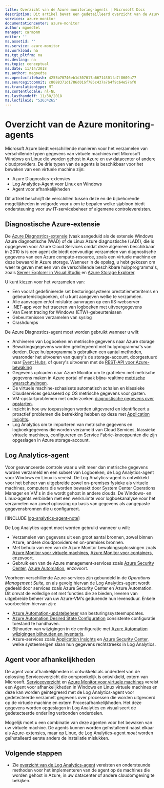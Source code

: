 ```yaml
---
title: Overzicht van de Azure monitoring-agents | Microsoft Docs
description: Dit artikel bevat een gedetailleerd overzicht van de Azure-agents beschikbaar die ondersteuning controleren van virtuele machines die worden gehost in Azure of in een hybride omgeving.
services: azure-monitor
documentationcenter: azure-monitor
author: mgoedtel
manager: carmonm
editor: ''
ms.assetid: ''
ms.service: azure-monitor
ms.workload: na
ms.tgt_pltfrm: na
ms.devlang: na
ms.topic: conceptual
ms.date: 11/14/2018
ms.author: magoedte
ms.openlocfilehash: 4255b70746eb1d307617a66714301fa7f8609a77
ms.sourcegitcommit: c8088371d1786d016f785c437a7b4f9c64e57af0
ms.translationtype: MT
ms.contentlocale: nl-NL
ms.lasthandoff: 11/30/2018
ms.locfileid: "52634265"
---
```

# <a name="overview-of-the-azure-monitoring-agents"></a>Overzicht van de Azure monitoring-agents 
Microsoft Azure biedt verschillende manieren voor het verzamelen van verschillende typen gegevens van virtuele machines met Microsoft Windows en Linux die worden gehost in Azure en uw datacenter of andere cloudproviders. De drie typen van de agents is beschikbaar voor het bewaken van een virtuele machine zijn:

* Azure Diagnostics-extensies
* Log Analytics-Agent voor Linux en Windows
* Agent voor afhankelijkheden

Dit artikel beschrijft de verschillen tussen deze en de bijbehorende mogelijkheden in volgorde voor u om te bepalen welke sjabloon biedt ondersteuning voor uw IT-servicebeheer of algemene controlevereisten.  

## <a name="azure-diagnostic-extension"></a>Diagnostische Azure-extensie
De [Azure Diagnostics-extensie](../../monitoring-and-diagnostics/azure-diagnostics.md) (vaak aangeduid als de extensie Windows Azure diagnostische (WAD) of de Linux Azure diagnostische (LAD)), die is opgegeven voor Azure Cloud Services omdat deze algemeen beschikbaar in 2010 is is een agent die biedt eenvoudige verzamelen van diagnostische gegevens van een Azure compute-resource, zoals een virtuele machine en deze bewaard in Azure storage. Wanneer in de opslag, u hebt gekozen om weer te geven met een van de verschillende beschikbare hulpprogramma's, zoals [Server Explorer in Visual Studio](/visualstudio/azure/vs-azure-tools-storage-resources-server-explorer-browse-manage) en [Azure Storage Explorer](../../vs-azure-tools-storage-manage-with-storage-explorer.md).

U kunt kiezen voor het verzamelen van:

* Een vooraf gedefinieerde set besturingssysteem prestatiemeteritems en gebeurtenislogboeken, of u kunt aangeven welke te verzamelen. 
* Alle aanvragen en/of mislukte aanvragen op een IIS-webserver
* .NET-app voor het traceren van logboeken met uitvoergegevens
* Van Event tracing for Windows (ETW)-gebeurtenissen 
* Gebeurtenissen verzamelen van syslog  
* Crashdumps 

De Azure Diagnostics-agent moet worden gebruikt wanneer u wilt:

* Archiveren van Logboeken en metrische gegevens naar Azure storage
* Bewakingsgegevens worden geïntegreerd met hulpprogramma's van derden. Deze hulpprogramma's gebruiken een aantal methoden, waaronder het uitvoeren van query's de storage-account, doorgestuurd naar [Event Hubs](../../event-hubs/event-hubs-about.md), of query's uitvoeren met de [REST-API voor Azure-bewaking](../../monitoring-and-diagnostics/monitoring-rest-api-walkthrough.md)
* Gegevens uploaden naar Azure Monitor om te grafieken met metrische gegevens maken in Azure portal of maak bijna-realtime [metrische waarschuwingen](../../monitoring-and-diagnostics/alert-metric-overview.md). 
* De virtuele machine-schaalsets automatisch schalen en klassieke Cloudservices gebaseerd op OS metrische gegevens voor gasten.
* VM-opstartproblemen met onderzoeken [diagnostische gegevens over opstarten](../../virtual-machines/troubleshooting/boot-diagnostics.md).
* Inzicht in hoe uw toepassingen worden uitgevoerd en identificeert u proactief problemen die betrekking hebben op deze met [Application Insights](../../azure-monitor/overview.md).
* Log Analytics om te importeren van metrische gegevens en logboekgegevens die worden verzameld van Cloud Services, klassieke virtuele machines, configureren en Service Fabric-knooppunten die zijn opgeslagen in Azure storage-account.

## <a name="log-analytics-agent"></a>Log Analytics-agent
Voor geavanceerde controle waar u wilt meer dan metrische gegevens worden verzameld en een subset van Logboeken, de Log Analytics-agent voor Windows en Linux is vereist. De Log Analytics-agent is ontwikkeld voor het beheer van uitgebreide zowel on-premises fysieke als virtuele machines, computers die worden bewaakt door System Center Operations Manager en VM's in die wordt gehost in andere clouds. De Windows- en Linux-agents verbinden met een werkruimte voor logboekanalyse voor het verzamelen van zowel oplossing op basis van gegevens als aangepaste gegevensbronnen die u configureert.

[!INCLUDE [log-analytics-agent-note](../../../includes/log-analytics-agent-note.md)]

De Log Analytics-agent moet worden gebruikt wanneer u wilt:

* Verzamelen van gegevens uit een groot aantal bronnen, zowel binnen Azure, andere cloudproviders en on-premises bronnen. 
* Met behulp van een van de Azure Monitor bewakingsoplossingen zoals [Azure Monitor voor virtuele machines](../insights/vminsights-overview.md), [Azure Monitor voor containers](../insights/container-insights-overview.md), enzovoort.  
* Gebruik een van de Azure management-services zoals [Azure Security Center](../../security-center/security-center-intro.md), [Azure Automation](../../automation/automation-intro.md), enzovoort.

Voorheen verschillende Azure-services zijn gebundeld in de *Operations Management Suite*, en als gevolg hiervan de Log Analytics-agent wordt gedeeld door services zoals Azure Security Center en Azure Automation.  Dit omvat de volledige set met functies die ze bieden, leveren van uitgebreide beheer van uw Azure-VM's gedurende hun levensduur.  Enkele voorbeelden hiervan zijn:

* [Azure Automation-updatebeheer](../../automation/automation-update-management.md) van besturingssysteemupdates.
* [Azure Automation Desired State Configuration](../../automation/automation-dsc-overview.md) consistente configuratie toestand te handhaven.
* Bijhouden van wijzigingen in de configuratie met [Azure Automation wijzigingen bijhouden en inventaris](../../automation/automation-change-tracking.md).
* Azure-services zoals [Application Insights](https://docs.microsoft.com/azure/application-insights/) en [Azure Security Center](https://docs.microsoft.com/azure/security-center/), welke systeemeigen slaan hun gegevens rechtstreeks in Log Analytics.  

## <a name="dependency-agent"></a>Agent voor afhankelijkheden
De agent voor afhankelijkheden is ontwikkeld als onderdeel van de oplossing Serviceoverzicht die oorspronkelijk is ontwikkeld, extern van Microsoft. [Serviceoverzicht](../insights/service-map.md) en [Azure Monitor voor virtuele machines](../insights/vminsights-overview.md) vereist een Agent voor afhankelijkheden in Windows en Linux virtuele machines en deze kan worden geïntegreerd met de Log Analytics-agent voor gedetecteerde verzamelt gegevens over processen die worden uitgevoerd op de virtuele machine en extern Procesafhankelijkheden. Het deze gegevens worden opgeslagen in Log Analytics en visualiseert de gedetecteerde onderling verbonden onderdelen.

Mogelijk moet u een combinatie van deze agenten voor het bewaken van uw virtuele machine. De agents kunnen worden geïnstalleerd naast elkaar als Azure-extensies, maar op Linux, de Log Analytics-agent *moet* worden geïnstalleerd eerste anders de installatie mislukken. 

## <a name="next-steps"></a>Volgende stappen

- Zie [overzicht van de Log Analytics-agent](../../azure-monitor/platform/log-analytics-agent.md) vereisten en ondersteunde methoden voor het implementeren van de agent op de machines die worden gehost in Azure, in uw datacenter of andere cloudomgeving te bekijken.

